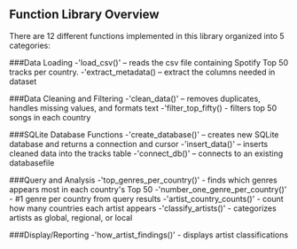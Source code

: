 ## Function Library Overview
There are 12 different functions implemented in this library organized into 5 categories:

###Data Loading
-'load_csv()' – reads the csv file containing Spotify Top 50 tracks per country.
-'extract_metadata() – extract the columns needed in dataset

###Data Cleaning and Filtering
-'clean_data()' – removes duplicates, handles missing values, and formats text
-'filter_top_fifty() - filters top 50 songs in each country 

###SQLite Database Functions
-'create_database()' – creates new SQLite database and returns a connection and cursor
-'insert_data()' – inserts cleaned data into the tracks table
-'connect_db()' – connects to an existing databasefile

###Query and Analysis
-'top_genres_per_country()' - finds which genres appears most in each country's Top 50
-'number_one_genre_per_country()' - #1 genre per country from query results
-'artist_country_counts()' - count how many countries each artist appears
-'classify_artists()' - categorizes artists as global, regional, or local 

###Display/Reporting
-'how_artist_findings()' - displays artist classifications

